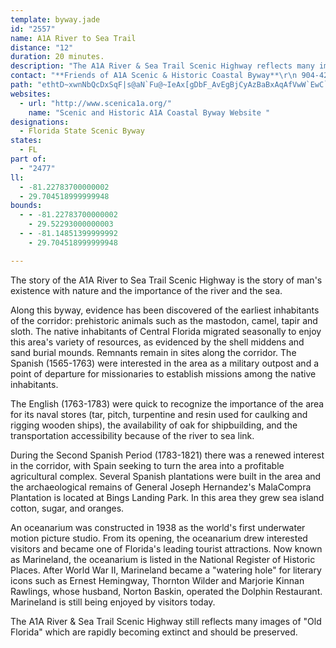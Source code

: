 ```yaml
---
template: byway.jade
id: "2557"
name: A1A River to Sea Trail
distance: "12"
duration: 20 minutes.
description: "The A1A River & Sea Trail Scenic Highway reflects many images of \"Old Florida\" which are rapidly becoming extinct and should be preserved."
contact: "**Friends of A1A Scenic & Historic Coastal Byway**\r\n 904-425-8055  \r\n [Send E-mail](mailto:tarahill@bellsouth.net)"
path: "ethtD~xwnNbQcDxSqF|s@aN`Fu@~IeAx[gDbF_AvEgBjCyAzBaBxAqAfVwW`EwC`EiBtAc@bDu@bG_AvImBfwAqd@`Dk@hA?nObBlBHpCIhBc@nBy@pByA`MoMlA_A~By@bBS`D?~d@tB~XbB`Pn@r]jBpE?pDU|JcB`RmDjEgArzC}{@|CmA`DgC|DkE|AqAhBgAlBy@v}@}T~]}Kze@_PdDmAhC{AdCcCtCwElAeDr@sDPmBHeCKoRFmIZuDf@sCd@kB`A_CbBuCrCuC|CqBfZiLnd@yQruBmy@fq@qX"
websites: 
  - url: "http://www.scenica1a.org/"
    name: "Scenic and Historic A1A Coastal Byway Website "
designations: 
  - Florida State Scenic Byway
states: 
  - FL
part of: 
  - "2477"
ll: 
  - -81.22783700000002
  - 29.704518999999948
bounds: 
  - - -81.22783700000002
    - 29.52293000000003
  - - -81.14851399999992
    - 29.704518999999948

---
```


<p>The story of the A1A River to Sea Trail Scenic Highway is the story of man's existence with nature and the importance of the river and the sea. </p>

<p>Along this byway, evidence has been discovered of the earliest inhabitants of the corridor: prehistoric animals such as the mastodon, camel, tapir and sloth. The native inhabitants of Central Florida migrated seasonally to enjoy this area's variety of resources, as evidenced by the shell middens and sand burial mounds. Remnants remain in sites along the corridor. The Spanish (1565-1763) were interested in the area as a military outpost and a point of departure for missionaries to establish missions among the native inhabitants. </p>

<p>The English (1763-1783) were quick to recognize the importance of the area for its naval stores (tar, pitch, turpentine and resin used for caulking and rigging wooden ships), the availability of oak for shipbuilding, and the transportation accessibility because of the river to sea link. </p>

<p>During the Second Spanish Period (1783-1821) there was a renewed interest in the corridor, with Spain seeking to turn the area into a profitable agricultural complex.  Several Spanish plantations were built in the area and the archaeological remains of General Joseph Hernandez's MalaCompra Plantation is located at Bings Landing Park.  In this area they grew sea island cotton, sugar, and oranges. </p>

<p>An oceanarium was constructed in 1938 as the world's first underwater motion picture studio.  From its opening, the oceanarium drew interested visitors and became one of Florida's leading tourist attractions.  Now known as Marineland, the oceanarium is listed in the National Register of Historic Places.  After World War II, Marineland became a "watering hole" for literary icons such as Ernest Hemingway, Thornton Wilder and Marjorie Kinnan Rawlings, whose husband, Norton Baskin, operated the Dolphin Restaurant.  Marineland is still being enjoyed by visitors today. </p>

<p>The A1A River &amp; Sea Trail Scenic Highway still reflects many images of "Old Florida" which are rapidly becoming extinct and should be preserved.</p>